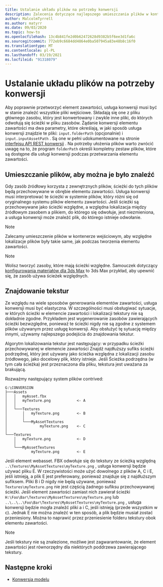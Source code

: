 ```yaml
---
title: Ustalanie układu plików na potrzeby konwersji
description: Zalecenia dotyczące najlepszego umieszczania plików w kontenerze wejściowej.
author: MalcolmTyrrell
ms.author: matyrr
ms.date: 09/03/2020
ms.topic: how-to
ms.openlocfilehash: 13c4b841fe2d0b62472628d9382b5f6ee3d1fa6c
ms.sourcegitcommit: 772eb9c6684dd4864e0ba507945a83e48b8c16f0
ms.translationtype: MT
ms.contentlocale: pl-PL
ms.lasthandoff: 03/19/2021
ms.locfileid: "91318079"
---
```

# <a name="laying-out-files-for-conversion"></a>Ustalanie układu plików na potrzeby konwersji

Aby poprawnie przetworzyć element zawartości, usługa konwersji musi być w stanie znaleźć wszystkie pliki wejściowe.
Składają się one z pliku głównego zasobu, który jest konwertowany i zwykle inne pliki, do których odwołują się ścieżki w pliku zasobów.
Żądanie konwersji elementu zawartości ma dwa parametry, które określają, w jaki sposób usługa konwersji znajdzie te pliki: `input.folderPath` (opcjonalnie) i `input.inputAssetPath` .
Są one w pełni udokumentowane na stronie [interfejsu API REST konwersji](conversion-rest-api.md) .
Na potrzeby ułożenia plików warto zwrócić uwagę na to, że program `folderPath` określi kompletny zestaw plików, które są dostępne dla usługi konwersji podczas przetwarzania elementu zawartości.

## <a name="placing-files-so-they-can-be-found"></a>Umieszczanie plików, aby można je było znaleźć

Gdy zasób źródłowy korzysta z zewnętrznych plików, ścieżki do tych plików będą przechowywane w obrębie elementu zawartości.
Usługa konwersji musi interpretować te ścieżki w systemie plików, który różni się od oryginalnego systemu plików elementu zawartości.
Jeśli ścieżki są przechowywane jako ścieżki względne, a względna lokalizacja między źródłowym zasobem a plikiem, do którego się odwołuje, jest niezmieniona, a usługa konwersji może znaleźć plik, do którego istnieje odwołanie.

> [!Note]
> Zalecamy umieszczenie plików w kontenerze wejściowym, aby względne lokalizacje plików były takie same, jak podczas tworzenia elementu zawartości.

> [!Note]
> Wolisz tworzyć zasoby, które mają ścieżki względne.
> Samouczek dotyczący [konfigurowania materiałów dla 3ds Max](../../tutorials/modeling/3dsmax-material-setup.md) to 3ds Max przykład, aby upewnić się, że zasób używa ścieżek względnych.

## <a name="finding-textures"></a>Znajdowanie tekstur

Ze względu na wiele sposobów generowania elementów zawartości, usługa konwersji musi być elastyczna.
W szczególności musi obsługiwać sytuacje, w których ścieżki w elemencie zawartości i lokalizacji tekstury nie są dokładnie zgodne.
Przykładem jest wygenerowanie zasobów zawierających ścieżki bezwzględne, ponieważ te ścieżki nigdy nie są zgodne z systemem plików używanym przez usługę konwersji.
Aby obsłużyć tę sytuację między innymi, używamy najlepszego podejścia do znajdowania tekstur.

Algorytm lokalizowania tekstur jest następujący: w przypadku ścieżki przechowywanej w elemencie zawartości Znajdź najdłuższy sufiks ścieżki podrzędnej, który jest używany jako ścieżka względna z lokalizacji zasobu źródłowego, jako docelowy plik, który istnieje.
Jeśli Ścieżka podrzędna (w tym cała ścieżka) jest przeznaczona dla pliku, tekstura jest uważana za brakującą.

Rozważmy następujący system plików contrived: 
```
G:\CONVERSION
├───Assets
│   │   myAsset.fbx
│   │   myTexture.png            <- A
│   │
│   └───Textures
│       │   myTexture.png        <- B
│       │
│       └───MyAssetTextures
│               myTexture.png    <- C
│
└───Textures
    │   myTexture.png            <- D
    │
    └───MyAssetTextures
            myTexture.png        <- E
```
Jeśli element webasset. FBX odwołuje się do tekstury ze ścieżką względną `..\Textures\MyAssetTextures\myTexture.png` , usługa konwersji będzie używać pliku E. W rzeczywistości może użyć dowolnego z plików A, C i E, jeśli istnieją, a plik E jest preferowany, ponieważ znajduje się z najdłuższym sufiksem.
Pliki B i D nigdy nie będą używane, ponieważ `Textures\myTexture.png` nie jest częścią żadnego sufiksu przechowywanej ścieżki.
Jeśli element zawartości zamiast nich zawierał ścieżki `H:\Foo\Bar\Textures\MyAssetTextures\myTexture.png` lub `..\..\..\Foo\Bar\Textures\MyAssetTextures\myTexture.png` , usługa konwersji będzie mogła znaleźć pliki a i C, jeśli istnieją (przede wszystkim w c). Jednak E nie można znaleźć w ten sposób, a plik będzie musiał zostać przeniesiony.
Można to naprawić przez przeniesienie folderu tekstury obok elementu zawartości.

> [!Note]
> Jeśli tekstury nie są znalezione, możliwe jest zagwarantowanie, że element zawartości jest równorzędny dla niektórych poddrzewa zawierającego tekstury.

## <a name="next-steps"></a>Następne kroki

- [Konwersja modelu](model-conversion.md)
